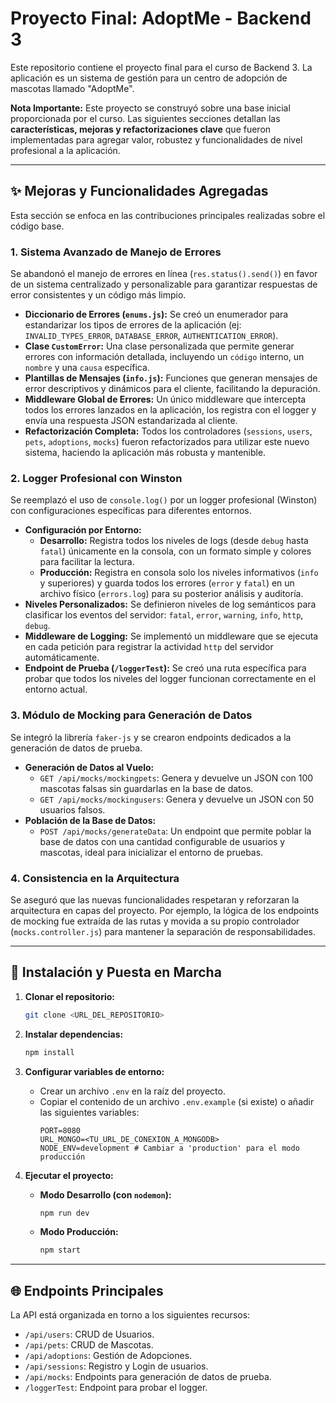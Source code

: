 # Proyecto Final: AdoptMe - Backend 3

Este repositorio contiene el proyecto final para el curso de Backend 3. La aplicación es un sistema de gestión para un centro de adopción de mascotas llamado "AdoptMe".

**Nota Importante:** Este proyecto se construyó sobre una base inicial proporcionada por el curso. Las siguientes secciones detallan las **características, mejoras y refactorizaciones clave** que fueron implementadas para agregar valor, robustez y funcionalidades de nivel profesional a la aplicación.

---

## ✨ Mejoras y Funcionalidades Agregadas

Esta sección se enfoca en las contribuciones principales realizadas sobre el código base.

### 1. Sistema Avanzado de Manejo de Errores

Se abandonó el manejo de errores en línea (`res.status().send()`) en favor de un sistema centralizado y personalizable para garantizar respuestas de error consistentes y un código más limpio.

- **Diccionario de Errores (`enums.js`):** Se creó un enumerador para estandarizar los tipos de errores de la aplicación (ej: `INVALID_TYPES_ERROR`, `DATABASE_ERROR`, `AUTHENTICATION_ERROR`).
- **Clase `CustomError`:** Una clase personalizada que permite generar errores con información detallada, incluyendo un `código` interno, un `nombre` y una `causa` específica.
- **Plantillas de Mensajes (`info.js`):** Funciones que generan mensajes de error descriptivos y dinámicos para el cliente, facilitando la depuración.
- **Middleware Global de Errores:** Un único middleware que intercepta todos los errores lanzados en la aplicación, los registra con el logger y envía una respuesta JSON estandarizada al cliente.
- **Refactorización Completa:** Todos los controladores (`sessions`, `users`, `pets`, `adoptions`, `mocks`) fueron refactorizados para utilizar este nuevo sistema, haciendo la aplicación más robusta y mantenible.

### 2. Logger Profesional con Winston

Se reemplazó el uso de `console.log()` por un logger profesional (Winston) con configuraciones específicas para diferentes entornos.

- **Configuración por Entorno:**
  - **Desarrollo:** Registra todos los niveles de logs (desde `debug` hasta `fatal`) únicamente en la consola, con un formato simple y colores para facilitar la lectura.
  - **Producción:** Registra en consola solo los niveles informativos (`info` y superiores) y guarda todos los errores (`error` y `fatal`) en un archivo físico (`errors.log`) para su posterior análisis y auditoría.
- **Niveles Personalizados:** Se definieron niveles de log semánticos para clasificar los eventos del servidor: `fatal`, `error`, `warning`, `info`, `http`, `debug`.
- **Middleware de Logging:** Se implementó un middleware que se ejecuta en cada petición para registrar la actividad `http` del servidor automáticamente.
- **Endpoint de Prueba (`/loggerTest`):** Se creó una ruta específica para probar que todos los niveles del logger funcionan correctamente en el entorno actual.

### 3. Módulo de Mocking para Generación de Datos

Se integró la librería `faker-js` y se crearon endpoints dedicados a la generación de datos de prueba.

- **Generación de Datos al Vuelo:**
  - `GET /api/mocks/mockingpets`: Genera y devuelve un JSON con 100 mascotas falsas sin guardarlas en la base de datos.
  - `GET /api/mocks/mockingusers`: Genera y devuelve un JSON con 50 usuarios falsos.
- **Población de la Base de Datos:**
  - `POST /api/mocks/generateData`: Un endpoint que permite poblar la base de datos con una cantidad configurable de usuarios y mascotas, ideal para inicializar el entorno de pruebas.

### 4. Consistencia en la Arquitectura

Se aseguró que las nuevas funcionalidades respetaran y reforzaran la arquitectura en capas del proyecto. Por ejemplo, la lógica de los endpoints de mocking fue extraída de las rutas y movida a su propio controlador (`mocks.controller.js`) para mantener la separación de responsabilidades.

---

## 🚀 Instalación y Puesta en Marcha

1.  **Clonar el repositorio:**

    ```bash
    git clone <URL_DEL_REPOSITORIO>
    ```

2.  **Instalar dependencias:**

    ```bash
    npm install
    ```

3.  **Configurar variables de entorno:**

    - Crear un archivo `.env` en la raíz del proyecto.
    - Copiar el contenido de un archivo `.env.example` (si existe) o añadir las siguientes variables:
      ```env
      PORT=8080
      URL_MONGO=<TU_URL_DE_CONEXION_A_MONGODB>
      NODE_ENV=development # Cambiar a 'production' para el modo producción
      ```

4.  **Ejecutar el proyecto:**
    - **Modo Desarrollo (con `nodemon`):**
      ```bash
      npm run dev
      ```
    - **Modo Producción:**
      ```bash
      npm start
      ```

---

## 🌐 Endpoints Principales

La API está organizada en torno a los siguientes recursos:

- `/api/users`: CRUD de Usuarios.
- `/api/pets`: CRUD de Mascotas.
- `/api/adoptions`: Gestión de Adopciones.
- `/api/sessions`: Registro y Login de usuarios.
- `/api/mocks`: Endpoints para generación de datos de prueba.
- `/loggerTest`: Endpoint para probar el logger.
